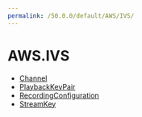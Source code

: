 ```yaml
---
permalink: /50.0.0/default/AWS/IVS/
---
```


# AWS.IVS



* [Channel](Channel.md)
* [PlaybackKeyPair](PlaybackKeyPair.md)
* [RecordingConfiguration](RecordingConfiguration.md)
* [StreamKey](StreamKey.md)
